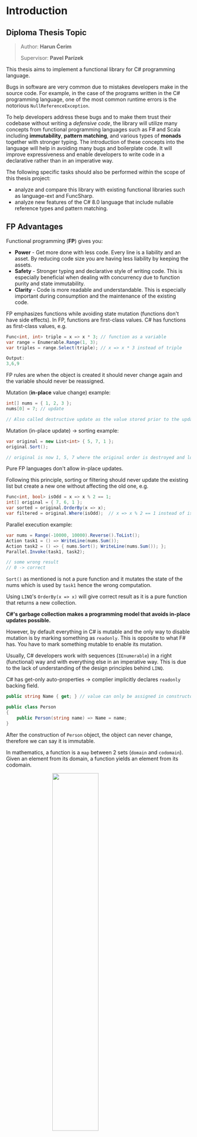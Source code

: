 # Introduction

## Diploma Thesis Topic

> Author: **Harun Ćerim**
> 
> Supervisor: **Pavel Parízek**


This thesis aims to implement a functional library for C# programming language.

Bugs in software are very common due to mistakes developers make in the source code. For example, in the case of the programs written in the C# programming language, one of the most common runtime errors is the notorious `NullReferenceException`. 

To help developers address these bugs and to make them trust their codebase without writing a *defensive code*, the library will utilize many concepts from functional programming languages such as F# and Scala including **immutability**, **pattern matching**, and various types of **monads** together with stronger typing. The introduction of these concepts into the language will help in avoiding many bugs and boilerplate code. It will improve expressiveness and enable developers to write code in a declarative rather than in an imperative way.

The following specific tasks should also be performed within the scope of this thesis project:
- analyze and compare this library with existing functional libraries such as language-ext and FuncSharp.
- analyze new features of the C# 8.0 language that include nullable reference types and pattern matching.

## FP Advantages

Functional programming (**FP**) gives you:

- **Power** - Get more done with less code. Every line is a liability and an asset. By reducing code size you are having less liability by keeping the assets.
- **Safety** - Stronger typing and declarative style of writing code. This is especially beneficial when dealing with concurrency due to function purity and state immutability.
- **Clarity** - Code is more readable and understandable. This is especially important during consumption and the maintenance of the existing code.

FP emphasizes functions while avoiding state mutation (functions don't have side effects). In FP, functions are first-class values. C# has functions as first-class values, e.g.

```c#
Func<int, int> triple = x => x * 3; // function as a variable
var range = Enumerable.Range(1, 3);
var triples = range.Select(triple); // x => x * 3 instead of triple

Output:
3,6,9
```

FP rules are when the object is created it should never change again and the variable should never be reassigned.

Mutation (**in-place** value change) example:

```c#
int[] nums = { 1, 2, 3 };
nums[0] = 7; // update

// Also called destructive update as the value stored prior to the update is destroyed.
```

Mutation (in-place update) -> sorting example:

```c#
var original = new List<int> { 5, 7, 1 };
original.Sort();

// original is now 1, 5, 7 where the original order is destroyed and lost forever. (This Sort() method is introduced before LINQ and the change in to functional direction)
```

Pure FP languages don't allow in-place updates.

Following this principle, sorting or filtering should never update the existing list but create a new one without affecting the old one, e.g.

```c#
Func<int, bool> isOdd = x => x % 2 == 1;
int[] original = { 7, 6, 1 };
var sorted = original.OrderBy(x => x);
var filtered = original.Where(isOdd);  // x => x % 2 == 1 instead of isOdd
```

Parallel execution example:

```c#
var nums = Range(-10000, 10000).Reverse().ToList();
Action task1 = () => WriteLine(nums.Sum());
Action task2 = () => { nums.Sort(); WriteLine(nums.Sum()); };
Parallel.Invoke(task1, task2);

// some wrong result
// 0 -> correct
```

`Sort()` as mentioned is not a pure function and it mutates the state of the nums which is used by `task1` hence the wrong computation.

Using `LINQ`'s `OrderBy(x => x)` will give correct result as it is a pure function that returns a new collection.

**C#'s garbage collection makes a programming model that avoids in-place updates possible.**

However, by default everything in C# is mutable and the only way to disable mutation is by marking something as `readonly`. This is opposite to what F# has. You have to mark something mutable to enable its mutation.

Usually, C# developers work with sequences (`IEnumerable`) in a right (functional) way and with everything else in an imperative way. This is due to the lack of understanding of the design principles behind `LINQ`.

C# has get-only auto-properties -> complier implicitly declares `readonly` backing field.

```c#
public string Name { get; } // value can only be assigned in constructor.

public class Person
{
    public Person(string name) => Name = name;
}
```

After the construction of `Person` object, the object can never change, therefore we can say it is immutable.

In mathematics, a function is a `map` between 2 sets (`domain` and `codomain`). Given an element from its domain, a function yields an element
from its codomain.

<img src="images/function.png" style ="display:block;margin-left:auto;margin-right:auto;width:50%;"></img>

The types for the domain and codomain constitute a function’s `interface`, also
called its type, or signature. You can think of this as a contract: a function signature declares that, given an element from the domain, it will yield an element from the codomain.

In C# we have different to represetn functions:

#### **Methods**

Fit in the OOP world -> can be overloaded, can implement an interface, etc.

#### **Delegates** and **Lambda Expressions**

Type-safe function pointers. Delegate and it's implementation are similar to the interface and the implementing class. It is done in a 2-step process. You first define delegate with it's signature and then you instantiate it with implementation.

```c#
public delegate int Comparison<in T>(T x, T y);

Comparison<int> alphabetically = (l, r) => l.ToString().CompareTo(r.ToString();

list.Sort(alphabetically);
```

We can see that it is similar to an interface-class relationship. The interface defines the contract and the class's responsibility is how to implement it. So we have a delegate that represents an interface (but it is an object) for the function object that implements it. Thanks to delegates, C# has functions as first-class values.

In newer versions of the language, `Func` and `Action` types with various `arities` (number of arguments that a function accepts) are used instead of a raw delegate as it is more straight-forward and produces less code. 

```c#
Func<int, bool> greaterThanZero = x => x > 0; // e.g. predicate
```

`=>` represents a lambda expression or just `lambda` used to declare a function inline.

A `closure` is the combination of the lambda expression itself along with the context in which that lambda is declared.

In C#'s terminology, a `predicate` is a function that, given any input (say, an integer), tells you whether it satisfies some condition by returning bool (say, whether it’s greater than zero).

However, sometimes it is more visible of what the function is doing by looking at the delegate rather than directly jumping into the implementation. Again, this is the same situation as in an interface-class relationship.

```c#
public delegate bool GreaterThanZero(int x);
GreaterThanZero greaterThanZero = x => x > 0;
```

#### **Dictionaries**

Even though they are data structures and we think of them as data, they can be considers as functions as well. More specifically, `map` functions. They contain the association of keys (elements from the domain) to values (the corresponding elements from the codomain).

```c#
var frenchFor = new Dictionary<bool, string>
{
    [true] = "Vrai",
    [false] = "Faux",
};

frenchFor[true]; // function application performed by a lookup.
```

Dictionaries are useful when the mappings can't be computed but stored.


#### **Higher-order functions (HOFs)**

Functions that accept other functions as arguments, return functions or both are called HOFs.

They are usually used in functions that either iteratively or conditionally apply function given as an argument, e.g.

```c#
listOfStrings.Where(x => x.Contains("s")) // higher order function that accepts an IEnumerable and a predicate as an argument.
```

The most common pattern for HOFs is used in case of a `callback` (inversion of control).

```c#
public Get(Guid id, Func<T> callback);
```

Some functions (`adapter` functions) don't apply the specified function but rather return the new function. That new function will call the underlying function that was passed as an argument in a modified way.

```c#
Func<int, int, int> divide = (x, y) => x / y;
var divideBy = divide.SwapArgs(); // will create a new function that calls divide function in a modified way.

divide(10, 2); // 5
divideBy(2, 10) // 5 swapped arguments. It will call underlying divide(10, 2).

                                                      expression-bodied syntax
                                                                  ||
                                                                  \/
static Func<T2, T1, R> SwapArgs<T1, T2, R>(this Func<T1, T2, R> f) => (t2, t1) => f(t1, t2);
                                                                              /\
                                                                              ||
                                                                        lambda expression
```
They are called adapter functions as the concept comes from OOP where the adapter is overriding behavior (sometimes even interface by introducing a wrapper function) of the existing function.

In C# you cannot define delegates using implicitly typed local variables (`var`). Inference helpers in C# can be defined as HOFs that accept a function as an input and return the same function as the output.

```c#
public static Func<T1, T2> func<T1, T2>(Func<T1, T2> func) => func;
public static Action<T1> act<T1>(Action<T1> action) => action;

var f = func((int x) => x * 3); // Func<int, int>
var a = act((int x) => {/* some operation */}); // Action<int>
```

Sometimes the primary job of HOFs is to produce other functions (function `factories`).

```c#
Func<int, bool> isMod(int n) => i => i % n == 0; // function that creates a predicate for checking if a certain number is divisible with n.
Range(1, 20).Where(isMod(2))
```
<img src="images/HoF.png" style ="display:block;margin-left:auto;margin-right:auto;width:100%;"></img>

Sometimes we need HOFs to accept functions as arguments and return functions.

```c#
Func<Func<int, int>, Func<int, int>> twice = f => x => f(f(x)); // result of f(x) is int and is used as an argument to call f one more time.
Func<int, int> plusFour = x => x + 4;

Console.WriteLine(twice(plusFour)(7)); // twice(plusFour) is a function invoked with argument 7 that will produce 15.
```

HOFs are also used as wrappers to deal with repeatable code and hide implementation detail where appropriate. By that we achieve conciseness, avoiding duplication, separation of concerns.

```c#
public static T Connect<T>(string connString, Func<IDbConnection, T> f)
{
    using var conn = new SqlConnection(connString);
    conn.Open();
    return f(conn); // what happens here is parameterized.
}

public IEnumerable<LogMessage> GetLogs() => Connect(connString, c => c.Query<LogMessage>(/* some query */)); // this method calls Connect passing a function as an argument that performs the query. It does not care about how and when the connection is opened, closed, disposed, etc.
```

Using as well can be made as a HOF. It would then be an expression rather than a statement which is useful in composition with other functions (`expressions` return a value; `statements` don’t).

Drawbacks of HOFs are increased stack use (callbacks, repackaged callbacks, etc.) which can impact performance (negligible though) and a bit more complex debugging because of callbacks.

#### Purity

| `Pure functions`                                          | `Impure functions`                                            |
| --------------------------------------------------------- | ------------------------------------------------------------- |
| **The output depends entirely on the input arguments.**   | **Factors other than input arguments may affect the output.** |
| **Cause no side effects.**                                | **May cause side effects.**                                   |

Functions that do one of the following are not pure functions:

 - `Mutate` global state.
 - `Mutate` input arguments.
 - Throw `exception`.
 - Perform `I/O` operation.

Therefore, pure functions are easy to test and reason about because they always do the same thing. This leads to the possibility of safe optimization (`parallelization`, `lazy evaluation`, `memorization`).

But in the `real-world` application you can hardly/cannot do anything with only pure functions. Any application that `"does"` something includes operations that are impure (e.g. communication with external resources -> file systems, databases, external APIs, etc.).

What you can do is:

 - Isolate `I/O` effects (`impure-pure-impure`).
 - Avoid mutating arguments and make functions `isolated` (not depending on each others' implementation, work with `immutable` objects).
 - Handle errors functionally (Try, Either, etc.)
 - Make a non-local state immutable.

# Installation

Funk is available as a **NuGet** package.

You can install it through Package Manager:

`Install-Package Funk`

Or through .NET CLI:

`dotnet add package Funk`

Or add it directly in package references:

`<PackageReference Include="Funk"/>`

*Optionally, you can specify a version as well.*

# Guide
